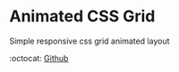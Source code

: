 # Animated CSS Grid

Simple responsive css grid animated layout

:octocat: [Github](https://github.com/khanakat)
